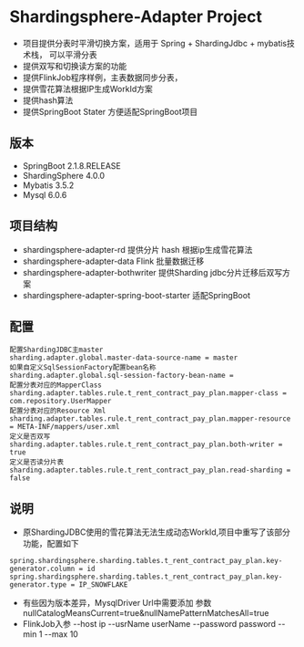 # Shardingsphere-Adapter Project
- 项目提供分表时平滑切换方案，适用于 Spring + ShardingJdbc + mybatis技术栈， 
可以平滑分表
- 提供双写和切换读方案的功能
- 提供FlinkJob程序样例，主表数据同步分表，
- 提供雪花算法根据IP生成WorkId方案
- 提供hash算法
- 提供SpringBoot Stater 方便适配SpringBoot项目
## 版本
- SpringBoot 2.1.8.RELEASE
- ShardingSphere 4.0.0
- Mybatis 3.5.2
- Mysql  6.0.6

## 项目结构
- shardingsphere-adapter-rd 提供分片 hash 根据ip生成雪花算法
- shardingsphere-adapter-data Flink 批量数据迁移
- shardingsphere-adapter-bothwriter 提供Sharding jdbc分片迁移后双写方案
- shardingsphere-adapter-spring-boot-starter 适配SpringBoot

## 配置
```
配置ShardingJDBC主master
sharding.adapter.global.master-data-source-name = master
如果自定义SqlSessionFactory配置bean名称
sharding.adapter.global.sql-session-factory-bean-name =
配置分表对应的MapperClass
sharding.adapter.tables.rule.t_rent_contract_pay_plan.mapper-class = com.repository.UserMapper
配置分表对应的Resource Xml
sharding.adapter.tables.rule.t_rent_contract_pay_plan.mapper-resource = META-INF/mappers/user.xml
定义是否双写
sharding.adapter.tables.rule.t_rent_contract_pay_plan.both-writer = true
定义是否读分片表
sharding.adapter.tables.rule.t_rent_contract_pay_plan.read-sharding = false
```
## 说明
- 原ShardingJDBC使用的雪花算法无法生成动态WorkId,项目中重写了该部分功能，配置如下
```
spring.shardingsphere.sharding.tables.t_rent_contract_pay_plan.key-generator.column = id
spring.shardingsphere.sharding.tables.t_rent_contract_pay_plan.key-generator.type = IP_SNOWFLAKE

```

- 有些因为版本差异，MysqlDriver Url中需要添加 参数 nullCatalogMeansCurrent=true&nullNamePatternMatchesAll=true
- FlinkJob入参 --host ip --usrName userName --password password --min 1 --max 10
